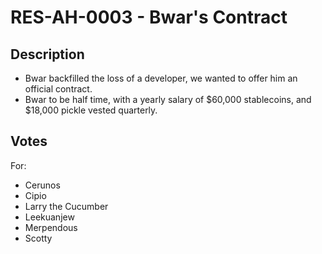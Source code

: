 # RES-AH-0003 - Bwar's Contract
## Description
- Bwar backfilled the loss of a developer, we wanted to offer him an official contract.
- Bwar to be half time, with a yearly salary of $60,000 stablecoins, and $18,000 pickle vested quarterly.
## Votes
For:
- Cerunos
- Cipio
- Larry the Cucumber
- Leekuanjew
- Merpendous
- Scotty
